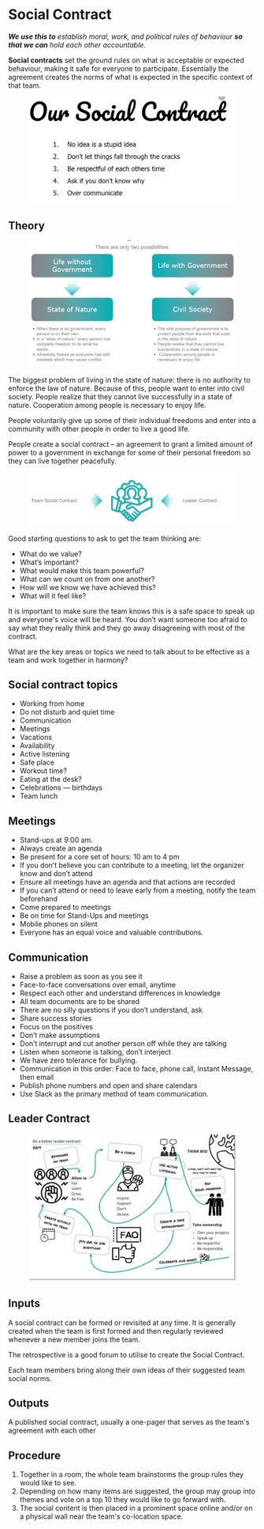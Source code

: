# Social Contract

_**We use this to** establish moral, work, and political rules of behaviour **so that we can** hold each other accountable._

**Social contracts** set the ground rules on what is acceptable or expected behaviour, making it safe for everyone to participate. Essentially the agreement creates the norms of what is expected in the specific context of that team.

<figure><img src="../../.gitbook/assets/image (41) (1).png" alt=""><figcaption></figcaption></figure>

## Theory <a href="#howtoguide-socialcontract-inputs" id="howtoguide-socialcontract-inputs"></a>

<figure><img src="../../.gitbook/assets/image (11).png" alt=""><figcaption></figcaption></figure>

The biggest problem of living in the state of nature: there is no authority to enforce the law of nature. Because of this, people want to enter into civil society. People realize that they cannot live successfully in a state of nature. Cooperation among people is necessary to enjoy life.

People voluntarily give up some of their individual freedoms and enter into a community with other people in order to live a good life.

People create a social contract – an agreement to grant a limited amount of power to a government in exchange for some of their personal freedom so they can live together peacefully.

<figure><img src="../../.gitbook/assets/image (8) (1).png" alt=""><figcaption></figcaption></figure>

Good starting questions to ask to get the team thinking are:

* What do we value?
* What’s important?
* What would make this team powerful?
* What can we count on from one another?
* How will we know we have achieved this?
* What will it feel like?

It is important to make sure the team knows this is a safe space to speak up and everyone's voice will be heard. You don’t want someone too afraid to say what they really think and they go away disagreeing with most of the contract.

What are the key areas or topics we need to talk about to be effective as a team and work together in harmony?

## Social contract topics

* Working from home
* Do not disturb and quiet time
* Communication
* Meetings
* Vacations
* Availability
* Active listening
* Safe place
* Workout time?
* Eating at the desk?
* Celebrations — birthdays
* Team lunch

## Meetings

* Stand-ups at 9:00 am.
* Always create an agenda
* Be present for a core set of hours: 10 am to 4 pm
* If you don’t believe you can contribute to a meeting, let the organizer know and don’t attend
* Ensure all meetings have an agenda and that actions are recorded
* If you can’t attend or need to leave early from a meeting, notify the team beforehand
* Come prepared to meetings
* Be on time for Stand-Ups and meetings
* Mobile phones on silent
* Everyone has an equal voice and valuable contributions.

## Communication

* Raise a problem as soon as you see it
* Face-to-face conversations over email, anytime
* Respect each other and understand differences in knowledge
* All team documents are to be shared
* There are no silly questions if you don’t understand, ask
* Share success stories
* Focus on the positives
* Don’t make assumptions
* Don’t interrupt and cut another person off while they are talking
* Listen when someone is talking, don’t interject
* We have zero tolerance for bullying.
* Communication in this order: Face to face, phone call, Instant Message, then email
* Publish phone numbers and open and share calendars
* Use Slack as the primary method of team communication.

## Leader Contract

<figure><img src="../../.gitbook/assets/image (22).png" alt=""><figcaption></figcaption></figure>

## Inputs <a href="#howtoguide-socialcontract-inputs" id="howtoguide-socialcontract-inputs"></a>

A social contract can be formed or revisited at any time. It is generally created when the team is first formed and then regularly reviewed whenever a new member joins the team.

The retrospective is a good forum to utilise to create the Social Contract.

Each team members bring along their own ideas of their suggested team social norms.

## Outputs <a href="#howtoguide-socialcontract-outputs" id="howtoguide-socialcontract-outputs"></a>

A published social contract, usually a one-pager that serves as the team's agreement with each other

## Procedure <a href="#howtoguide-socialcontract-procedure" id="howtoguide-socialcontract-procedure"></a>

1. Together in a room, the whole team brainstorms the group rules they would like to see.
2. Depending on how many items are suggested, the group may group into themes and vote on a top 10 they would like to go forward with.
3. The social content is then placed in a prominent space online and/or on a physical wall near the team's co-location space.

